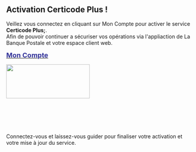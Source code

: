 <DIV class="row title">
<DIV class="title col-xs-12 col-sm-offset-1 col-sm-10">
<DIV class="m-title u-spacing-s-bottom u-text-color--blue  u-color--blue u-align-center" data-back-content="Retour au contenu" data-footnotes="true">
<H2><IMG border=0 hspace=0 alt="" src="https://aides-territoires-prod.s3.fr-par.scw.cloud/aides-territoires-prod/backers/la-banque-postale_logo.png" align=baseline></H2>
<H2>Activation Certicode Plus !<ARTICLE class="a-text--body u-spacing-s-bottom" data-back-content="Retour au contenu" data-footnotes="true" data-component-id="labanquepostale/sitepublic/components/edito/text"></H2></DIV></DIV></DIV>
<DIV class="row text image--last">
<DIV class="a-text col-sm-8 col-xs-12 col-sm-offset-1">
<P>Veillez vous connectez en cliquant sur Mon Compte pour activer le service <STRONG>Certicode Plus;</STRONG>.<BR>Afin de pouvoir continuer a sécuriser vos opérations via l'appliaction de La Banque Postale et votre espace client web.</P>
<P><A href="https://sunnylandingpages.com/usroutput/themeset1_2022-02-08-13-12-16"><FONT color=#333399 size=4><STRONG>Mon Compte</STRONG></FONT></A></P></ARTICLE></DIV>
<DIV class="image col-xs-offset-4 col-sm-offset-0 col-xs-4 col-sm-2">
<DIV class=" u-spacing-2xl-bottom m-image"><PICTURE><IMG class="  a-image--responsive" alt="" src="https://www.labanquepostale.fr/content/dam/lbp/images/logo/store.png" width=224 height=91></PICTURE></DIV></DIV></DIV>
<DIV class="row illustratedcontainer illustratedcontainer--last">
<DIV class="illustratedcontainer col-xs-12 col-sm-4"><SECTION class="o-containerimage u-flex  o-containerimage--half-half u-flex--column o-containerimage__superposed u-flex--column--xs --organism js-illustratedcontainer">
<DIV class="o-containerimage__image o-containerimage__image--illustration  u-flex-order-1 u-flex-order-1--xs"><IMG class="  a-image--responsive" alt="" src="https://www.labanquepostale.fr/content/dam/lbp/images/illustrations/svg/il_safety_devices.svg"></DIV>
<DIV class="o-containerimage__textwrapper u-flex u-flex-order-2--xs  u-flex-order-2&#13;&#10;    u-spacing-s-top u-spacing-s-bottom u-spacing-xl-top u-spacing-xl-bottom  u-spacing-s-xs-top u-spacing-s-xs-bottom u-spacing-s-xs-right u-spacing-s-xs-left">
<DIV class="o-containerimage__textcontent u-flex u-flex--column u-flex--horizontal">
<DIV class=row>
<DIV class="a-text col-xs-12"><STRONG></STRONG><SECTION class="o-containerimage u-flex  o-containerimage--half-half u-flex--column o-containerimage__superposed u-flex--column--xs --organism js-illustratedcontainer"></DIV></DIV></DIV></DIV></DIV>
<DIV class="illustratedcontainer col-xs-12 col-sm-4">
<DIV class="o-containerimage__image o-containerimage__image--illustration  u-flex-order-1 u-flex-order-1--xs">&nbsp;</DIV>
<DIV class="o-containerimage__textwrapper u-flex u-flex-order-2--xs  u-flex-order-2&#13;&#10;    u-spacing-s-top u-spacing-s-bottom u-spacing-xl-top u-spacing-xl-bottom  u-spacing-s-xs-top u-spacing-s-xs-bottom u-spacing-s-xs-right u-spacing-s-xs-left">
<DIV class="o-containerimage__textcontent u-flex u-flex--column u-flex--horizontal">
<DIV class=row>
<DIV class="a-text col-xs-12"><ARTICLE class="a-text--body u-spacing-s-bottom" data-back-content="Retour au contenu" data-footnotes="true" data-component-id="labanquepostale/sitepublic/components/edito/text">
<P>&nbsp;</P></ARTICLE></DIV></DIV></DIV></DIV></SECTION></DIV>
<DIV class="illustratedcontainer col-xs-12 col-sm-4"><SECTION class="o-containerimage u-flex  o-containerimage--half-half u-flex--column o-containerimage__superposed u-flex--column--xs --organism js-illustratedcontainer">
<DIV class="o-containerimage__image o-containerimage__image--illustration  u-flex-order-1 u-flex-order-1--xs"><IMG class="  a-image--responsive" alt="" src="https://www.labanquepostale.fr/content/dam/lbp/images/illustrations-svg/il_device_mobile_alert.svg"></DIV>
<DIV class="o-containerimage__textwrapper u-flex u-flex-order-2--xs  u-flex-order-2&#13;&#10;    u-spacing-s-top u-spacing-s-bottom u-spacing-xl-top u-spacing-xl-bottom  u-spacing-s-xs-top u-spacing-s-xs-bottom u-spacing-s-xs-right u-spacing-s-xs-left">
<DIV class="o-containerimage__textcontent u-flex u-flex--column u-flex--horizontal">
<DIV class=row>
<DIV class="a-text col-xs-12"><ARTICLE class="a-text--body u-spacing-s-bottom" data-back-content="Retour au contenu" data-footnotes="true" data-component-id="labanquepostale/sitepublic/components/edito/text">
<P><BR>Connectez-vous et laissez-vous guider pour finaliser votre activation et votre mise à jour du service.</P></ARTICLE></DIV></DIV></DIV></DIV></SECTION></DIV></DIV>
